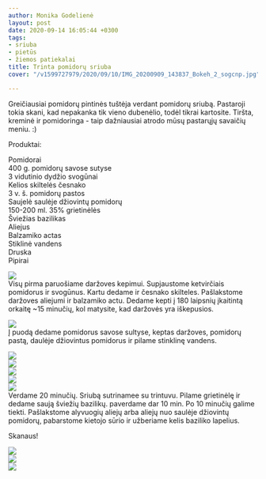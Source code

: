 ```yaml
---
author: Monika Godelienė
layout: post
date: 2020-09-14 16:05:44 +0300
tags:
- sriuba
- pietūs
- žiemos patiekalai
title: Trinta pomidorų sriuba
cover: "/v1599727979/2020/09/10/IMG_20200909_143837_Bokeh_2_sogcnp.jpg"

---
```

Greičiausiai pomidorų pintinės tuštėja verdant pomidorų sriubą. Pastaroji tokia skani, kad nepakanka tik vieno dubenėlio, todėl tikrai kartosite. Tiršta, kreminė ir pomidoringa - taip dažniausiai atrodo mūsų pastarųjų savaičių meniu. :)  
  
Produktai:  
  
Pomidorai  
400 g. pomidorų savose sutyse  
3 vidutinio dydžio svogūnai  
Kelios skiltelės česnako  
3 v. š. pomidorų pastos  
Saujelė saulėje džiovintų pomidorų  
150-200 ml. 35% grietinėlės  
Šviežias bazilikas  
Aliejus  
Balzamiko actas  
Stiklinė vandens  
Druska  
Pipirai  
  
![](https://res.cloudinary.com/monikagod/image/upload/v1599727935/2020/09/10/IMG_20200909_132344_Bokeh_2_xhq0u1.jpg)  
Visų pirma paruošiame daržoves kepimui. Supjaustome ketvirčiais pomidorus ir svogūnus. Kartu dedame ir česnako skilteles. Pašlakstome daržoves aliejumi ir balzamiko actu. Dedame kepti į 180 laipsnių įkaitintą orkaitę \~15 minučių, kol matysite, kad daržovės yra iškepusios.  
  
![](https://res.cloudinary.com/monikagod/image/upload/v1599727936/2020/09/10/IMG_20200909_132916_Bokeh_2_afmgyy.jpg)  
Į puodą dedame pomidorus savose sultyse, keptas daržoves, pomidorų pastą, daulėje džiovintus pomidorus ir pilame stinklinę vandens.  
  
![](https://res.cloudinary.com/monikagod/image/upload/v1599727962/2020/09/10/IMG_20200909_135539_Bokeh_2_b3lbjo.jpg)  
![](https://res.cloudinary.com/monikagod/image/upload/v1599727962/2020/09/10/IMG_20200909_135847_Bokeh_2_mpxy6z.jpg)  
![](https://res.cloudinary.com/monikagod/image/upload/v1599727963/2020/09/10/IMG_20200909_135906_Bokeh_2_fjxvsu.jpg)  
![](https://res.cloudinary.com/monikagod/image/upload/v1599727963/2020/09/10/IMG_20200909_135922_Bokeh_2_ofwoen.jpg)  
![](https://res.cloudinary.com/monikagod/image/upload/v1599727964/2020/09/10/IMG_20200909_135953_Bokeh_2_yybdrp.jpg)  
Verdame 20 minučių. Sriubą sutrinamee su trintuvu. Pilame grietinėlę ir dedame saują šviežių bazilikų. paverdame dar 10 min. Po 10 minučių galime tiekti. Pašlakstome alyvuogių aliejų arba aliejų nuo saulėje džiovintų pomidorų, pabarstome kietojo sūrio ir užberiame kelis baziliko lapelius.  
  
Skanaus!  
  
![](https://res.cloudinary.com/monikagod/image/upload/v1599727979/2020/09/10/IMG_20200909_142207_Bokeh_2_du3gju.jpg)  
![](https://res.cloudinary.com/monikagod/image/upload/v1599727979/2020/09/10/IMG_20200909_142314_Bokeh_2_i9rzbw.jpg)  
![](https://res.cloudinary.com/monikagod/image/upload/v1599727979/2020/09/10/IMG_20200909_143837_Bokeh_2_sogcnp.jpg)